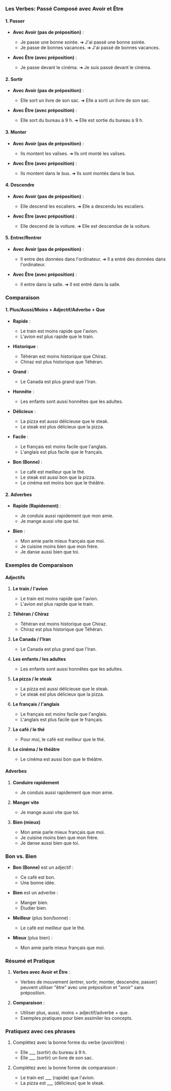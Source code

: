 ### Les Verbes: Passé Composé avec Avoir et Être

#### 1. Passer

- **Avec Avoir (pas de préposition)** :
  - Je passe une bonne soirée. ➜ J'ai passé une bonne soirée.
  - Je passe de bonnes vacances. ➜ J'ai passé de bonnes vacances.

- **Avec Être (avec préposition)** :
  - Je passe devant le cinéma. ➜ Je suis passé devant le cinéma.

#### 2. Sortir

- **Avec Avoir (pas de préposition)** :
  - Elle sort un livre de son sac. ➜ Elle a sorti un livre de son sac.

- **Avec Être (avec préposition)** :
  - Elle sort du bureau à 9 h. ➜ Elle est sortie du bureau à 9 h.

#### 3. Monter

- **Avec Avoir (pas de préposition)** :
  - Ils montent les valises. ➜ Ils ont monté les valises.

- **Avec Être (avec préposition)** :
  - Ils montent dans le bus. ➜ Ils sont montés dans le bus.

#### 4. Descendre

- **Avec Avoir (pas de préposition)** :
  - Elle descend les escaliers. ➜ Elle a descendu les escaliers.

- **Avec Être (avec préposition)** :
  - Elle descend de la voiture. ➜ Elle est descendue de la voiture.

#### 5. Entrer/Rentrer

- **Avec Avoir (pas de préposition)** :
  - Il entre des données dans l'ordinateur. ➜ Il a entré des données dans l'ordinateur.

- **Avec Être (avec préposition)** :
  - Il entre dans la salle. ➜ Il est entré dans la salle.

### Comparaison

#### 1. Plus/Aussi/Moins + Adjectif/Adverbe + Que

- **Rapide** :
  - Le train est moins rapide que l'avion.
  - L'avion est plus rapide que le train.

- **Historique** :
  - Téhéran est moins historique que Chiraz.
  - Chiraz est plus historique que Téhéran.

- **Grand** :
  - Le Canada est plus grand que l'Iran.

- **Honnête** :
  - Les enfants sont aussi honnêtes que les adultes.

- **Délicieux** :
  - La pizza est aussi délicieuse que le steak.
  - Le steak est plus délicieux que la pizza.

- **Facile** :
  - Le français est moins facile que l'anglais.
  - L'anglais est plus facile que le français.

- **Bon (Bonne)** :
  - Le café est meilleur que le thé.
  - Le steak est aussi bon que la pizza.
  - Le cinéma est moins bon que le théâtre.

#### 2. Adverbes

- **Rapide (Rapidement)** :
  - Je conduis aussi rapidement que mon amie.
  - Je mange aussi vite que toi.

- **Bien** :
  - Mon amie parle mieux français que moi.
  - Je cuisine moins bien que mon frère.
  - Je danse aussi bien que toi.

### Exemples de Comparaison

#### Adjectifs

1. **Le train / l'avion**
   - Le train est moins rapide que l'avion.
   - L'avion est plus rapide que le train.

2. **Téhéran / Chiraz**
   - Téhéran est moins historique que Chiraz.
   - Chiraz est plus historique que Téhéran.

3. **Le Canada / l'Iran**
   - Le Canada est plus grand que l'Iran.

4. **Les enfants / les adultes**
   - Les enfants sont aussi honnêtes que les adultes.

5. **La pizza / le steak**
   - La pizza est aussi délicieuse que le steak.
   - Le steak est plus délicieux que la pizza.

6. **Le français / l'anglais**
   - Le français est moins facile que l'anglais.
   - L'anglais est plus facile que le français.

7. **Le café / le thé**
   - Pour moi, le café est meilleur que le thé.

8. **Le cinéma / le théâtre**
   - Le cinéma est aussi bon que le théâtre.

#### Adverbes

1. **Conduire rapidement**
   - Je conduis aussi rapidement que mon amie.

2. **Manger vite**
   - Je mange aussi vite que toi.

3. **Bien (mieux)**
   - Mon amie parle mieux français que moi.
   - Je cuisine moins bien que mon frère.
   - Je danse aussi bien que toi.

### Bon vs. Bien

- **Bon (Bonne)** est un adjectif :
  - Ce café est bon.
  - Une bonne idée.

- **Bien** est un adverbe :
  - Manger bien.
  - Étudier bien.

- **Meilleur** (plus bon/bonne) :
  - Le café est meilleur que le thé.

- **Mieux** (plus bien) :
  - Mon amie parle mieux français que moi.

### Résumé et Pratique

1. **Verbes avec Avoir et Être** :
   - Verbes de mouvement (entrer, sortir, monter, descendre, passer) peuvent utiliser "être" avec une préposition et "avoir" sans préposition.
   
2. **Comparaison** :
   - Utiliser plus, aussi, moins + adjectif/adverbe + que.
   - Exemples pratiques pour bien assimiler les concepts.

### Pratiquez avec ces phrases

1. Complétez avec la bonne forme du verbe (avoir/être) :
   - Elle ___ (sortir) du bureau à 9 h.
   - Elle ___ (sortir) un livre de son sac.

2. Complétez avec la bonne forme de comparaison :
   - Le train est ___ (rapide) que l'avion.
   - La pizza est ___ (délicieux) que le steak.

